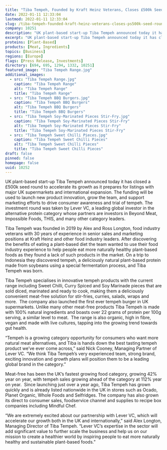 ```yaml
---
title: "Tiba Tempeh, Founded by Kraft Heinz Veterans, Closes £500k Seed Round to Take Tempeh Mainstream"
date: 2022-01-11 12:33:04
lastmod: 2022-01-11 12:33:04
slug: /tiba-tempeh-founded-kraft-heinz-veterans-closes-ps500k-seed-round-take-tempeh-mainstream
company: 10251
description: "UK plant-based start-up Tiba Tempeh announced today it has closed a £500k seed round to accelerate its growth as it prepares for listings with major UK supermarkets and international expansion. The funding will be used to launch new product innovation, grow the team, and support marketing efforts to drive consumer awareness and trial of tempeh. The investment round was taken by Lever VC, a leading global investor in the alternative protein category whose partners are investors in Beyond Meat, Impossible Foods, THIS, and many other category leaders.  "
excerpt: "UK plant-based start-up Tiba Tempeh announced today it has closed a £500k seed round to accelerate its growth as it prepares for listings with major UK supermarkets and international expansion. The funding will be used to launch new product innovation, grow the team, and support marketing efforts to drive consumer awareness and trial of tempeh. The investment round was taken by Lever VC, a leading global investor in the alternative protein category whose partners are investors in Beyond Meat, Impossible Foods, THIS, and many other category leaders.  "
proteins: [Plant-Based]
products: [Meat, Ingredients]
topics: [Business]
regions: [Europe]
flags: [Press Release, Investments]
directory: [694, 695, 1294, 1332, 10251]
featured_image: "Tiba Tempeh Range.jpg"
additional_images:
  - src: "Tiba Tempeh Range.jpg"
    caption: "Tiba Tempeh Range"
    alt: "Tiba Tempeh Range"
    title: "Tiba Tempeh Range"
  - src: "Tiba Tempeh BBQ Burgers.jpg"
    caption: "Tiba Tempeh BBQ Burgers"
    alt: "Tiba Tempeh BBQ Burgers"
    title: "Tiba Tempeh BBQ Burgers"
  - src: "Tiba Tempeh Soy-Marinated Pieces Stir-Fry.jpg"
    caption: "Tiba Tempeh Soy-Marinated Pieces Stir-Fry"
    alt: "Tiba Tempeh Soy-Marinated Pieces Stir-Fry"
    title: "Tiba Tempeh Soy-Marinated Pieces Stir-Fry"
  - src: "Tiba Tempeh Sweet Chilli Pieces.jpg"
    caption: "Tiba Tempeh Sweet Chilli Pieces"
    alt: "Tiba Tempeh Sweet Chilli Pieces"
    title: "Tiba Tempeh Sweet Chilli Pieces"
draft: false
pinned: false
homepage: false
uuid: 10252
---
```

<p>UK<strong> </strong>plant-based start-up Tiba Tempeh announced today it has closed a £500k seed round to accelerate its growth as it prepares for listings with major UK supermarkets and international expansion. The funding will be used to launch new product innovation, grow the team, and support marketing efforts to drive consumer awareness and trial of tempeh. The investment round was taken by Lever VC, a leading global investor in the alternative protein category whose partners are investors in Beyond Meat, Impossible Foods, THIS, and many other category leaders.  </p>
<p>Tiba Tempeh was founded in 2019 by Alex and Ross Longton, food industry veterans with 30 years of experience in senior sales and marketing positions at Kraft Heinz and other food industry leaders. After discovering the benefits of eating a plant-based diet the team wanted to use their food industry experience to help people eat more naturally healthy plant-based foods as they found a lack of such products in the market. On a trip to Indonesia they discovered tempeh, a deliciously natural plant-based protein made from soybeans using a special fermentation process, and Tiba Tempeh was born.</p>
<p>Tiba Tempeh specialises in innovative tempeh products with the current range including Sweet Chilli, Curry Spiced and Soy Marinade pieces that are sold diced, marinated and ready to cook, making them a deliciously convenient meat-free solution for stir-fries, curries, salads, wraps and more.  The company also launched the first ever tempeh burger in UK supermarkets. Unlike many other meat-free products Tiba Tempeh is made with 100% natural ingredients and boasts over 22 grams of protein per 100g serving, a similar level to meat.  The range is also organic, high in fibre, vegan and made with live cultures, tapping into the growing trend towards gut health.</p>
<p>“Tempeh is a growing category opportunity for consumers who want more natural meat alternatives, and Tiba is hands down the best tasting tempeh product we’ve ever come across,” said Nick Cooney, Managing Partner of Lever VC. “We think Tiba Tempeh’s very experienced team, strong brand, exciting innovation and growth plans will position them to be a leading global brand in the category.” </p>
<p>Meat-free has been the UK’s fastest growing food category, growing 42% year on year, with tempeh sales growing ahead of the category at 112% year on year.  Since launching just over a year ago, Tiba Tempeh has grown quickly and is already listed nationwide in the UK in stores such as Ocado, Planet Organic, Whole Foods and Selfridges. The company has also grown its direct to consumer sales, foodservice channel and supplies to recipe box companies including Mindful Chef.</p>
<p>“We are extremely excited about our partnership with Lever VC, which will accelerate our growth both in the UK and internationally,” said Alex Longton, Managing Director of Tiba Tempeh. “Lever VC’s expertise in the sector will add significant value to further scale the business and help us on our mission to create a healthier world by inspiring people to eat more naturally healthy and sustainable plant-based foods.”</p>
